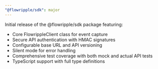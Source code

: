 ```yaml
---
"@flowripple/sdk": major
---
```


Initial release of the @flowripple/sdk package featuring:

- Core FlowrippleClient class for event capture
- Secure API authentication with HMAC signatures
- Configurable base URL and API versioning
- Silent mode for error handling
- Comprehensive test coverage with both mock and actual API tests
- TypeScript support with full type definitions
